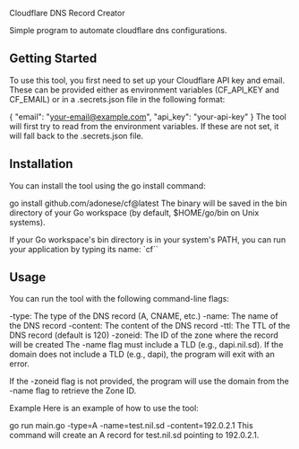 Cloudflare DNS Record Creator

Simple program to automate cloudflare dns configurations.



## Getting Started
To use this tool, you first need to set up your Cloudflare API key and email. These can be provided either as environment variables (CF_API_KEY and CF_EMAIL) or in a .secrets.json file in the following format:

{
  "email": "your-email@example.com",
  "api_key": "your-api-key"
}
The tool will first try to read from the environment variables. If these are not set, it will fall back to the .secrets.json file.

## Installation

You can install the tool using the go install command:

go install github.com/adonese/cf@latest
The binary will be saved in the bin directory of your Go workspace (by default, $HOME/go/bin on Unix systems).

If your Go workspace's bin directory is in your system's PATH, you can run your application by typing its name: `cf``

## Usage
You can run the tool with the following command-line flags:

-type: The type of the DNS record (A, CNAME, etc.)
-name: The name of the DNS record
-content: The content of the DNS record
-ttl: The TTL of the DNS record (default is 120)
-zoneid: The ID of the zone where the record will be created
The -name flag must include a TLD (e.g., dapi.nil.sd). If the domain does not include a TLD (e.g., dapi), the program will exit with an error.

If the -zoneid flag is not provided, the program will use the domain from the -name flag to retrieve the Zone ID.

Example
Here is an example of how to use the tool:

go run main.go -type=A -name=test.nil.sd -content=192.0.2.1
This command will create an A record for test.nil.sd pointing to 192.0.2.1.